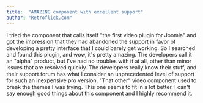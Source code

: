 ```yaml
---
title:  "AMAZING component with excellent support"
author: "Retroflick.com"
---
```

I tried the component that calls itself "the first video plugin for Joomla" and got the impression that they had abandoned the support in favor of developing a pretty interface that I could barely get working. So I searched and found this plugin, and wow, it's pretty amazing. The developers call it an "alpha" product, but I've had no troubles with it at all, other than minor issues that are resolved quickly. The developers really know their stuff, and their support forum has what I consider an unprecedented level of support for such an inexpensive pro version. "That other" video component used to break the themes I was trying. This one seems to fit in a lot better. I can't say enough good things about this component and I highly recommend it.